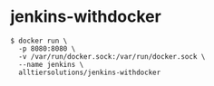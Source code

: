 # jenkins-withdocker
```
$ docker run \
  -p 8080:8080 \
  -v /var/run/docker.sock:/var/run/docker.sock \
  --name jenkins \
  alltiersolutions/jenkins-withdocker
```
